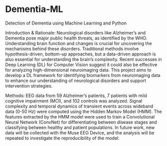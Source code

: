 # Dementia-ML
Detection of Dementia using Machine Learning and Python 

Introduction & Rationale: 
Neurological disorders like Alzheimer’s and Dementia pose major public health threats, as identified by the WHO. Understanding brain function and changes is crucial for uncovering the mechanisms behind these disorders. Traditional methods involve hypothesis-driven, bottom-up approaches, but a data-driven approach is also essential for understanding the brain’s complexity. Recent successes in Deep Learning (DL) for Computer Vision suggest it could also be effective for analyzing high-dimensional neuroimaging data. This project aims to develop a DL framework for identifying biomarkers from neuroimaging data to enhance our understanding of neurological disorders and support intervention strategies.

Methods: EEG data from 59 Alzheimer’s patients, 7 patients with mild cognitive impairment (MCI), and 102 controls was analyzed. Signal complexity and temporal dynamics of transient events across wideband data (0-50 Hz) were computed using the Hidden Markov Model (HMM). The features extracted by the HMM model were used to train a Convolutional Neural Network (ConvNet) for differentiating between disease stages and classifying between healthy and patient populations. In future work, new data will be collected with the Muse EEG Device, and the analysis will be repeated to investigate the reproducibility of the model.
